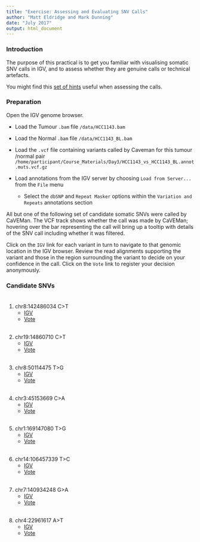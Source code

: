 ```yaml
---
title: "Exercise: Assessing and Evaluating SNV Calls"
author: "Matt Eldridge and Mark Dunning"
date: "July 2017"
output: html_document
---
```


### Introduction

The purpose of this practical is to get you familiar with visualising somatic SNV calls in IGV, and to assess whether they are genuine calls or technical artefacts. 

You might find this [set of hints](https://rawgit.com/bioinformatics-core-shared-training/cruk-summer-school-2017/master/Day3/somatic_snv_assessment_igv_tips.html) useful when assessing the calls.

### Preparation

Open the IGV genome browser.

* Load the Tumour `.bam` file `/data/HCC1143.bam`

* Load the Normal `.bam` file `/data/HCC1143_BL.bam`

* Load the `.vcf` file containing variants called by Caveman for this tumour /normal pair `/home/participant/Course_Materials/Day3/HCC1143_vs_HCC1143_BL.annot.muts.vcf.gz`

* Load annotations from the IGV server by choosing `Load from Server...` from the `File` menu
    * Select the `dbSNP` and `Repeat Masker` options within the `Variation and Repeats` annotations section

All but one of the following set of candidate somatic SNVs were called by CaVEMan. The VCF track shows whether the call was made by CaVEMan; hovering over the bar representing the call will bring up a tooltip with details of the SNV call including whether it was filtered.

Click on the `IGV` link for each variant in turn to navigate to that genomic location in the IGV browser. Review the read alignments supporting the variant and those in the region surrounding the variant to decide on your confidence in the call. Click on the `Vote` link to register your decision anonymously.

### Candidate SNVs

<div style="line-height: 50%;"><br></div>

1. chr8:142486034 C>T
    * [IGV](http://localhost:60151/goto?locus=8:142486034)
    * <a target="_blank" href="https://docs.google.com/forms/d/e/1FAIpQLSe2LQZRl1OE_SwXNc7L5t1YABG1MccnfoUvfnAnIBBbxFaroA/viewform">Vote</a>

<div style="line-height: 20%;"><br></div>

2. chr19:14860710 C>T
    * [IGV](http://localhost:60151/goto?locus=19:14860710)
    * <a target="_blank" href="https://docs.google.com/forms/d/e/1FAIpQLSdpcUUnDPwWlHDydXlILnSL-qxhO_y4UkAZccv2l8ONSvbLCg/viewform">Vote</a>

<div style="line-height: 20%;"><br></div>

3. chr8:50114475 T>G
    * [IGV](http://localhost:60151/goto?locus=8:50114475)
    * <a target="_blank" href="https://docs.google.com/forms/d/e/1FAIpQLSfqo7oZkTdYNCsF6Xjuvwd47ruqMw7kKPOssBwDV_NVhls3SA/viewform">Vote</a>

<div style="line-height: 20%;"><br></div>

4. chr3:45153669 C>A
    * [IGV](http://localhost:60151/goto?locus=3:45153669)
    * <a target="_blank" href="https://docs.google.com/forms/d/e/1FAIpQLSfIDyY_r4GA8plwhOiFrHn64LZ6pbf_YKk-dgFdE8L7oecowQ/viewform">Vote</a>

<div style="line-height: 20%;"><br></div>

5. chr1:169147080 T>G
    * [IGV](http://localhost:60151/goto?locus=1:169147080)
    * <a target="_blank" href="https://docs.google.com/forms/d/e/1FAIpQLSfXAJSAmh4QwlH6g-6QSf2Csg_xupu6G48UcDItrctHW2h7Zw/viewform">Vote</a>

<div style="line-height: 20%;"><br></div>

6. chr14:106457339 T>C
    * [IGV](http://localhost:60151/goto?locus=14:106457339)
    * <a target="_blank" href="https://docs.google.com/forms/d/e/1FAIpQLSfA-w_-WN34nEhSIaqzdpThmmqDrEIB2YZKcsuSuyUALNL27A/viewform">Vote</a>

<div style="line-height: 20%;"><br></div>

7. chr7:140934248 G>A
    * [IGV](http://localhost:60151/goto?locus=7:140934248)
    * <a target="_blank" href="https://docs.google.com/forms/d/e/1FAIpQLSexqNn9I7BaSWvi4b9QzG64xzqERjlojCuao4-4qVzQfA3x1Q/viewform">Vote</a>

<div style="line-height: 20%;"><br></div>

8. chr4:22961617 A>T
    * [IGV](http://localhost:60151/goto?locus=4:22961617)
    * <a target="_blank" href="https://docs.google.com/forms/d/e/1FAIpQLSevOKAdDXMQ0IikRJPubQNTkZm3GYMKSdgOpdb7tKP_Ca1w_w/viewform">Vote</a>

<div style="line-height: 100%;"><br></div>
